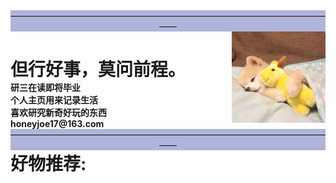 <html>
    <head> 
        <meta charset="utf-8"> 
            <title>HoneyJoe</title> 
    </head>
    <body>
        <div id="container0">
            <div id="footer" style="background-color:#afb4db;clear:both;text-align:center;">
                ——————————————————————————————————————
            </div>
            <div id="No0" style="height:px;width:px;float:left;">
                <div id="header0" style="background-color:;">
                    <h1 style="margin-bottom:0;">但行好事，莫问前程。</h1>
                </div>
                <b>研三在读即将毕业</b><br>
                <b>个人主页用来记录生活</b><br>
                <b>喜欢研究新奇好玩的东西</b><br>
                <b>honeyjoe17@163.com</b><br>
            </div>
            <div id="content" style="height:150px;width:150px;float:right;">
                <div align=right>
                    <img src="image/joe.jpg" width="100%" border-radius="80%">
                </div>
            </div>
            <div id="footer" style="background-color:#afb4db;clear:both;text-align:center;">
                ——————————————————————————————————————
            </div>
        </div>
        <div id="container1">
            <div id="No1" style="height:px;width:px;float:left;">
                <div id="header1" style="background-color:;">
                    <h1 style="margin-top:0;"><b>好物推荐:</b></h1>
                </div>
            </div>
        </div>
    </body>
</html>


<!-- <div id="content" style="background-color:#ffffff;height:200px;width:200px;float:right;"> -->